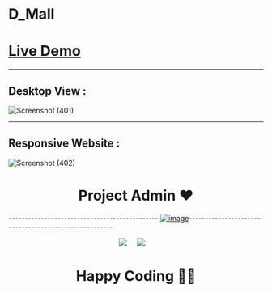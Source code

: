 # D_Mall

[<h1> Live Demo </h1>](https://dmall.netlify.app/)

<hr>

<h2> Desktop View : </h2>

![Screenshot (401)](https://user-images.githubusercontent.com/95961231/174000523-32900ec7-ac57-4cf6-9d06-95e375e62148.png)


<hr>

<h2> Responsive Website : </h2>

![Screenshot (402)](https://user-images.githubusercontent.com/95961231/174000607-e05b8b2b-55f8-4ac8-9185-58e735839499.png)

<h1 align=center> Project Admin ❤️ </h1>

---------------------------------------------- [![image](https://user-images.githubusercontent.com/95961231/174293958-c76284f7-1ca4-4060-8866-44bee4fa1043.png)](https://github.com/YourOwnItsMeDHC)------------------------------------------------------

<p align="center">
  <a target="_blank"href="https://www.linkedin.com/in/deepak-chourasiya-079204216/"><img src="https://img.shields.io/badge/linkedin-%230077B5.svg?&style=for-the-badge&logo=linkedin&logoColor=white" /></a>&nbsp;&nbsp;&nbsp;&nbsp;
  <a target="_blank"href="https://twitter.com/DeepakC97495823"><img src="https://img.shields.io/badge/twitter-%231DA1F2.svg?&style=for-the-badge&logo=twitter&logoColor=white" /></a>&nbsp;&nbsp;&nbsp;&nbsp;
</p>
<h1 align=center>Happy Coding 👨‍💻 </h1>
